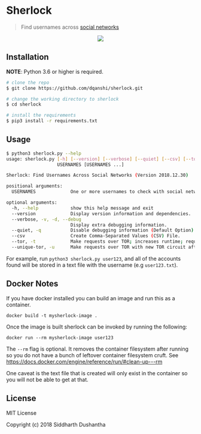 # Sherlock
> Find usernames across [social networks](https://github.com/sdushantha/sherlock/blob/master/sites.md) 

<p align="center">
<img src="preview.png">
</a>
</p>

## Installation

**NOTE**: Python 3.6 or higher is required.

```bash
# clone the repo
$ git clone https://github.com/dqanshi/sherlock.git

# change the working directory to sherlock
$ cd sherlock

# install the requirements
$ pip3 install -r requirements.txt
```

## Usage

```bash
$ python3 sherlock.py --help
usage: sherlock.py [-h] [--version] [--verbose] [--quiet] [--csv] [--tor] [--unique-tor]
                   USERNAMES [USERNAMES ...]

Sherlock: Find Usernames Across Social Networks (Version 2018.12.30)

positional arguments:
  USERNAMES             One or more usernames to check with social networks.

optional arguments:
  -h, --help            show this help message and exit
  --version             Display version information and dependencies.
  --verbose, -v, -d, --debug
                        Display extra debugging information.
  --quiet, -q           Disable debugging information (Default Option).
  --csv                 Create Comma-Separated Values (CSV) File.
  --tor, -t             Make requests over TOR; increases runtime; requires TOR to be installed and in system path.
  --unique-tor, -u      Make requests over TOR with new TOR circuit after each request; increases runtime; requires TOR to be installed and in system path.
```

For example, run ```python3 sherlock.py user123```, and all of the accounts
found will be stored in a text file with the username (e.g ```user123.txt```).

## Docker Notes
If you have docker installed you can build an image and run this as a container.

```
docker build -t mysherlock-image .
```

Once the image is built sherlock can be invoked by running the following:

```
docker run --rm mysherlock-image user123
```

The ```--rm``` flag is optional.  It removes the container filesystem after running so you do not have a bunch of leftover container filesystem cruft.  See https://docs.docker.com/engine/reference/run/#clean-up---rm

One caveat is the text file that is created will only exist in the container so you will not be able to get at that.

## License
MIT License

Copyright (c) 2018 Siddharth Dushantha
